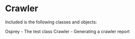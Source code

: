 Crawler
=======

Included is the following classes and objects:

Osprey - The test class
Crawler - Generating a crawler report